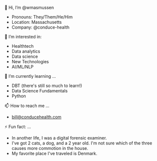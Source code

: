 👋 Hi, I’m @wmasmussen
  - Pronouns: They/Them/He/Him
  - Location: Massachusetts
  - Company: @conduce-health

👀 I’m interested in:
  - Healthtech
  - Data analytics
  - Data science
  - New Technologies
  - AI/ML/NLP

🌱 I’m currently learning ...
  - DBT (there's still so much to learn!)
  - Data Science Fundamentals
  - Python

📫 How to reach me ...
  - bill@conducehealth.com

⚡ Fun fact: ...
  - In another life, I was a digital forensic examiner.
  - I've got 2 cats, a dog, and a 2 year old. I'm not sure which of the three causes more commotion in the house.
  - My favorite place I've traveled is Denmark.

<!---
wmasmussen/wmasmussen is a ✨ special ✨ repository because its `README.md` (this file) appears on your GitHub profile.
You can click the Preview link to take a look at your changes.
--->
